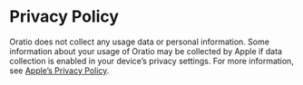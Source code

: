 # Privacy Policy

Oratio does not collect any usage data or personal information. Some information about your usage of Oratio may be collected by Apple if data collection is enabled in your device’s privacy settings. For more information, see [Apple’s Privacy Policy](https://apple.com/legal/privacy).
